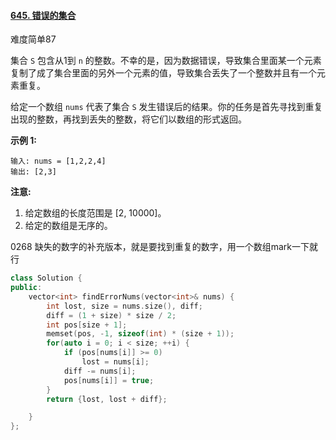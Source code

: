 #### [645. 错误的集合](https://leetcode-cn.com/problems/set-mismatch/)

难度简单87

集合 `S` 包含从1到 `n` 的整数。不幸的是，因为数据错误，导致集合里面某一个元素复制了成了集合里面的另外一个元素的值，导致集合丢失了一个整数并且有一个元素重复。

给定一个数组 `nums` 代表了集合 `S` 发生错误后的结果。你的任务是首先寻找到重复出现的整数，再找到丢失的整数，将它们以数组的形式返回。

**示例 1:**

```
输入: nums = [1,2,2,4]
输出: [2,3]
```

**注意:**

1. 给定数组的长度范围是 [2, 10000]。
2. 给定的数组是无序的。



0268 缺失的数字的补充版本，就是要找到重复的数字，用一个数组mark一下就行

```c++
class Solution {
public:
    vector<int> findErrorNums(vector<int>& nums) {
        int lost, size = nums.size(), diff;
        diff = (1 + size) * size / 2;
        int pos[size + 1];
        memset(pos, -1, sizeof(int) * (size + 1));
        for(auto i = 0; i < size; ++i) {
            if (pos[nums[i]] >= 0)
                lost = nums[i];
            diff -= nums[i];
            pos[nums[i]] = true;
        }
        return {lost, lost + diff};

    }
};
```

